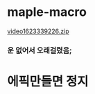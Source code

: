 # maple-macro
[video1623339226.zip](https://github.com/minseojo/maple-macro/files/9030881/video1623339226.zip)
### 운 없어서 오래걸렸음;
# 에픽만들면 정지
